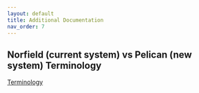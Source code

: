 ```yaml
---
layout: default
title: Additional Documentation
nav_order: 7
---
```

## Norfield (current system) vs Pelican (new system) Terminology

<a class="btn" href="https://usanorth811.org/images/pdfs/CA-PelicanVsNorfield_USAN_FieldNames_20220329.pdf">Terminology</a>